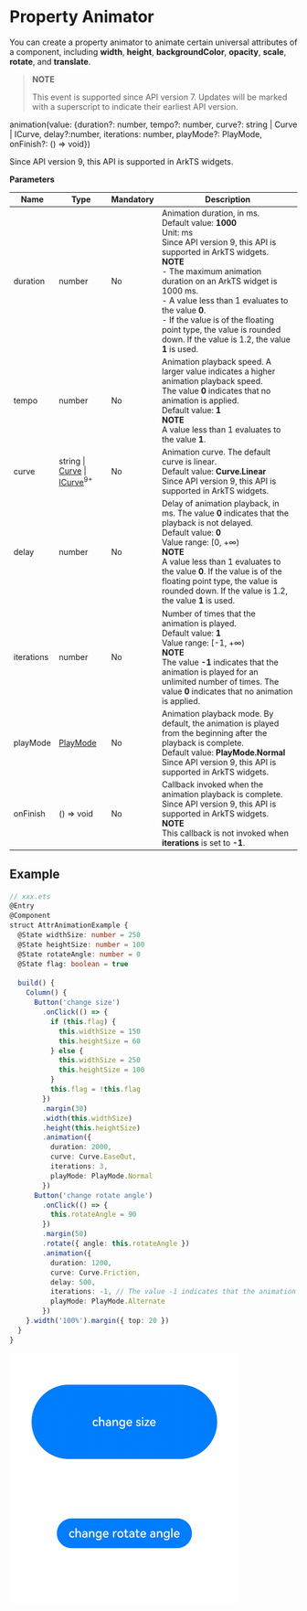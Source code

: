 # Property Animator

You can create a property animator to animate certain universal attributes of a component, including **width**, **height**, **backgroundColor**, **opacity**, **scale**, **rotate**, and **translate**.

> **NOTE**
>
> This event is supported since API version 7. Updates will be marked with a superscript to indicate their earliest API version.

animation(value: {duration?: number, tempo?: number, curve?: string | Curve | ICurve, delay?:number, iterations: number, playMode?: PlayMode, onFinish?: () => void})

Since API version 9, this API is supported in ArkTS widgets.

**Parameters**

| Name        | Type                                      | Mandatory   | Description                                                        |
| ---------- | ------------------------------------------| ---- | ------------------------------------------------------------ |
| duration   | number                                    | No   | Animation duration, in ms.<br>Default value: **1000**<br>Unit: ms<br>Since API version 9, this API is supported in ArkTS widgets.<br>**NOTE**<br>- The maximum animation duration on an ArkTS widget is 1000 ms.<br>- A value less than 1 evaluates to the value **0**.<br>- If the value is of the floating point type, the value is rounded down. If the value is 1.2, the value **1** is used.|
| tempo      | number                                    | No   | Animation playback speed. A larger value indicates a higher animation playback speed.<br>The value **0** indicates that no animation is applied.<br>Default value: **1**<br>**NOTE**<br>A value less than 1 evaluates to the value **1**.|
| curve      | string \| [Curve](ts-appendix-enums.md#curve) \| [ICurve](../apis/js-apis-curve.md#icurve)<sup>9+</sup> | No  | Animation curve. The default curve is linear.<br>Default value: **Curve.Linear**<br>Since API version 9, this API is supported in ArkTS widgets.|
| delay      | number                                    | No   | Delay of animation playback, in ms. The value **0** indicates that the playback is not delayed.<br>Default value: **0**<br>Value range: [0, +∞)<br>**NOTE**<br>A value less than 1 evaluates to the value **0**. If the value is of the floating point type, the value is rounded down. If the value is 1.2, the value **1** is used.|
| iterations | number                                    | No   | Number of times that the animation is played.<br>Default value: **1**<br>Value range: [-1, +∞)<br>**NOTE**<br>The value **-1** indicates that the animation is played for an unlimited number of times. The value **0** indicates that no animation is applied.|
| playMode   | [PlayMode](ts-appendix-enums.md#playmode) | No   | Animation playback mode. By default, the animation is played from the beginning after the playback is complete.<br>Default value: **PlayMode.Normal**<br>Since API version 9, this API is supported in ArkTS widgets.|
| onFinish   | () => void                                | No   | Callback invoked when the animation playback is complete.<br>Since API version 9, this API is supported in ArkTS widgets.<br>**NOTE**<br>This callback is not invoked when **iterations** is set to **-1**.|


## Example

```ts
// xxx.ets
@Entry
@Component
struct AttrAnimationExample {
  @State widthSize: number = 250
  @State heightSize: number = 100
  @State rotateAngle: number = 0
  @State flag: boolean = true

  build() {
    Column() {
      Button('change size')
        .onClick(() => {
          if (this.flag) {
            this.widthSize = 150
            this.heightSize = 60
          } else {
            this.widthSize = 250
            this.heightSize = 100
          }
          this.flag = !this.flag
        })
        .margin(30)
        .width(this.widthSize)
        .height(this.heightSize)
        .animation({
          duration: 2000,
          curve: Curve.EaseOut,
          iterations: 3,
          playMode: PlayMode.Normal
        })
      Button('change rotate angle')
        .onClick(() => {
          this.rotateAngle = 90
        })
        .margin(50)
        .rotate({ angle: this.rotateAngle })
        .animation({
          duration: 1200,
          curve: Curve.Friction,
          delay: 500,
          iterations: -1, // The value -1 indicates that the animation is played for an unlimited number of times.
          playMode: PlayMode.Alternate
        })
    }.width('100%').margin({ top: 20 })
  }
}
```

![animation](figures/animation.gif)
